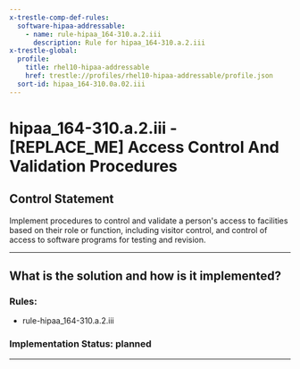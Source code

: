```yaml
---
x-trestle-comp-def-rules:
  software-hipaa-addressable:
    - name: rule-hipaa_164-310.a.2.iii
      description: Rule for hipaa_164-310.a.2.iii
x-trestle-global:
  profile:
    title: rhel10-hipaa-addressable
    href: trestle://profiles/rhel10-hipaa-addressable/profile.json
  sort-id: hipaa_164-310.0a.02.iii
---
```


# hipaa_164-310.a.2.iii - \[REPLACE_ME\] Access Control And Validation Procedures

## Control Statement

Implement procedures to control and validate a person's access to facilities based on their role or
function, including visitor control, and control of access to software programs for testing and revision.

______________________________________________________________________

## What is the solution and how is it implemented?

<!-- For implementation status enter one of: implemented, partial, planned, alternative, not-applicable -->

<!-- Note that the list of rules under ### Rules: is read-only and changes will not be captured after assembly to JSON -->

<!-- Add control implementation description here for control: hipaa_164-310.a.2.iii -->

### Rules:

  - rule-hipaa_164-310.a.2.iii

### Implementation Status: planned

______________________________________________________________________
